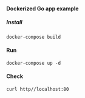 #### Dockerized Go app example

##### Install

```
docker-compose build
```
#### Run

```
docker-compose up -d
```

#### Check

```
curl http//localhost:80
```
